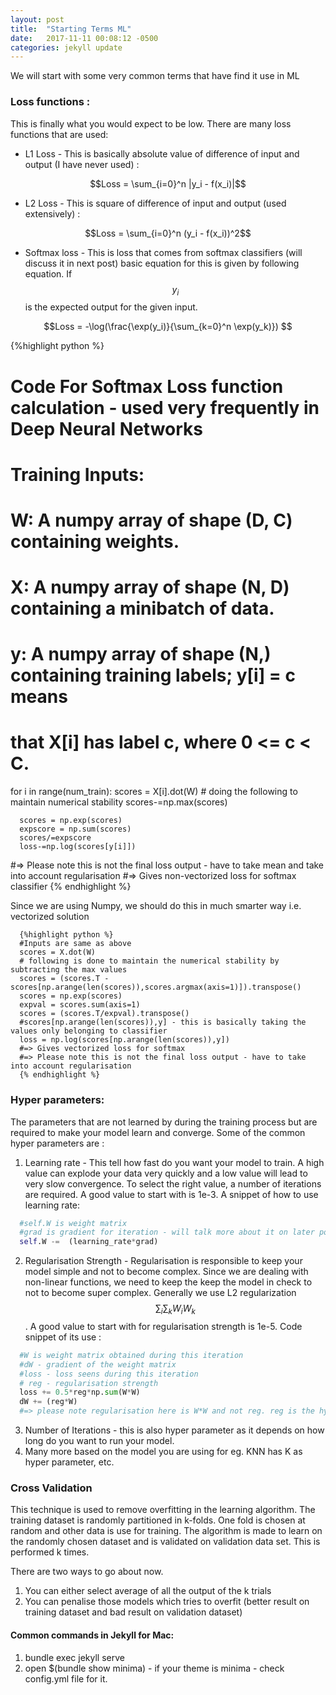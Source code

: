 ```yaml
---
layout: post
title:  "Starting Terms ML"
date:   2017-11-11 00:08:12 -0500
categories: jekyll update
---
```

We will start with some very common terms that have find it use in ML

### Loss functions :
This is finally what you would expect to be low. There are many loss functions that are used:

  - L1 Loss - This is basically absolute value of difference of input and output (I have never used) :

  $$Loss = \sum_{i=0}^n |y_i - f(x_i)|$$

  - L2 Loss - This is square of difference of input and output (used extensively) :

  $$Loss = \sum_{i=0}^n (y_i - f(x_i))^2$$

  - Softmax loss - This is loss that comes from softmax classifiers (will discuss it in next post)
  basic equation for this is given by following equation. If $$y_i$$ is the expected output for the given input.

  $$Loss = -\log(\frac{\exp(y_i)}{\sum_{k=0}^n \exp(y_k)}) $$


  {%highlight python %}
  # Code For Softmax Loss function calculation - used very frequently in Deep Neural Networks
  # Training Inputs:
   # W: A numpy array of shape (D, C) containing weights.
   # X: A numpy array of shape (N, D) containing a minibatch of data.
   # y: A numpy array of shape (N,) containing training labels; y[i] = c means
   # that X[i] has label c, where 0 <= c < C.
   for i in range(num_train):
      scores = X[i].dot(W)
      # doing the following to maintain numerical stability
      scores-=np.max(scores)

      scores = np.exp(scores)
      expscore = np.sum(scores)
      scores/=expscore
      loss-=np.log(scores[y[i]])
   #=> Please note this is not the final loss output - have to take mean and take into account regularisation
   #=> Gives non-vectorized loss for softmax classifier
   {% endhighlight %}

Since we are using Numpy, we should do this in much smarter way i.e. vectorized solution

      {%highlight python %}
      #Inputs are same as above
      scores = X.dot(W)
      # following is done to maintain the numerical stability by subtracting the max values
      scores = (scores.T - scores[np.arange(len(scores)),scores.argmax(axis=1)]).transpose()
      scores = np.exp(scores)
      expval = scores.sum(axis=1)
      scores = (scores.T/expval).transpose()
      #scores[np.arange(len(scores)),y] - this is basically taking the values only belonging to classifier
      loss = np.log(scores[np.arange(len(scores)),y])
      #=> Gives vectorized loss for softmax
      #=> Please note this is not the final loss output - have to take into account regularisation
      {% endhighlight %}


### Hyper parameters:

The parameters that are not learned by during the training process but are required to make your model
learn and converge. Some of the common hyper parameters are :
1. Learning rate - This tell how fast do you want your model to train. A high value can explode your data
very quickly and a low value will lead to very slow convergence. To select the right value, a number of
iterations are required. A good value to start with is 1e-3. A snippet of how to use learning rate:
  ```python
    #self.W is weight matrix
    #grad is gradient for iteration - will talk more about it on later posts
    self.W -=  (learning_rate*grad)
  ```
2. Regularisation Strength - Regularisation is responsible to keep your model simple and not to become complex. Since we are dealing with non-linear functions, we need to keep the keep the model in check to not to become super
complex. Generally we use L2 regularization
$$\sum_i\sum_k W_iW_k$$. A good value to start with for regularisation strength is 1e-5. Code snippet of its use :
```python
  #W is weight matrix obtained during this iteration
  #dW - gradient of the weight matrix
  #loss - loss seens during this iteration
  # reg - regularisation strength
  loss += 0.5*reg*np.sum(W*W)
  dW += (reg*W)
  #=> please note regularisation here is W*W and not reg. reg is the hyper parameter
```
3. Number of Iterations - this is also hyper parameter as it depends on how long do you want to run your model.
4. Many more based on the model you are using for eg. KNN has K as hyper parameter, etc.


### Cross Validation
This technique is used to remove overfitting in the learning algorithm. The training dataset is randomly partitioned in k-folds. One fold is chosen at random and other data is use for training. The algorithm is made to learn on the randomly chosen dataset and is validated on validation data set. This is performed k times.

There are two ways to go about now.
1. You can either select average of all the output of the k trials
2. You can penalise those models which tries to overfit (better result on training dataset and bad result on validation dataset)

#### Common commands in Jekyll for Mac:
1. bundle exec jekyll serve
2. open $(bundle show minima) -  if your theme is minima -  check config.yml file for it.


<!-- You’ll find this post in your `_posts` directory. Go ahead and edit it and re-build the site to see your changes. You can rebuild the site in many different ways, but the most common way is to run `jekyll serve`, which launches a web server and auto-regenerates your site when a file is updated.

To add new posts, simply add a file in the `_posts` directory that follows the convention `YYYY-MM-DD-name-of-post.ext` and includes the necessary front matter. Take a look at the source for this post to get an idea about how it works.

Jekyll also offers powerful support for code snippets:

{% highlight python %}
def print_hi(name)
  print ("Hi", name)

print_hi('Tom')
#=> prints 'Hi, Tom' to STDOUT.
{% endhighlight %}

Check out the [Jekyll docs][jekyll-docs] for more info on how to get the most out of Jekyll. File all bugs/feature requests at [Jekyll’s GitHub repo][jekyll-gh]. If you have questions, you can ask them on [Jekyll Talk][jekyll-talk].

[jekyll-docs]: https://jekyllrb.com/docs/home
[jekyll-gh]:   https://github.com/jekyll/jekyll
[jekyll-talk]: https://talk.jekyllrb.com/ -->

